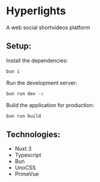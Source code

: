 # Hyperlights

A web social shortvideos platform

## Setup:

Install the dependencies:

```bash
bun i
```

Run the development server:

```bash
bun run dev -o
```

Build the application for production:

```bash
bun run build
```

## Technologies:

- Nuxt 3
- Typescript
- Bun
- UnoCSS
- PrimeVue

